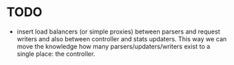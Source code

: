 # TODO

* insert load balancers (or simple proxies) between parsers and
  request writers and also between controller and stats updaters.
  This way we can move the knowledge how many parsers/updaters/writers
  exist to a single place: the controller.

